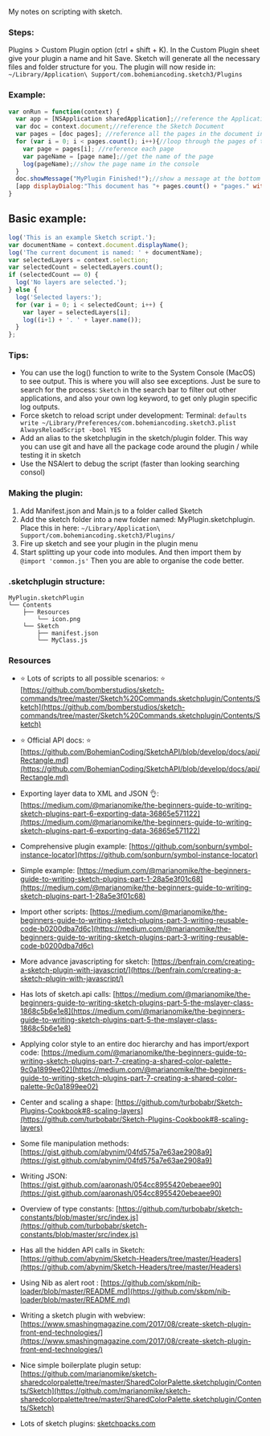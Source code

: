My notes on scripting with sketch<!--more-->.

### Steps:

Plugins > Custom Plugin option (ctrl + shift + K). In the Custom Plugin sheet give your plugin a name and hit Save. Sketch will generate all the necessary files and folder structure for you. The plugin will now reside in: `~/Library/Application\ Support/com.bohemiancoding.sketch3/Plugins`

### Example:

```javascript
var onRun = function(context) {
  var app = [NSApplication sharedApplication];//reference the Application
  var doc = context.document;//reference the Sketch Document
  var pages = [doc pages]; //reference all the pages in the document in an array
  for (var i = 0; i < pages.count(); i++){//loop through the pages of the document
    var page = pages[i]; //reference each page
    var pageName = [page name];//get the name of the page
    log(pageName);//show the page name in the console
  }
  doc.showMessage("MyPlugin Finished!");//show a message at the bottom of Sketch
  [app displayDialog:"This document has "+ pages.count() + "pages." withTitle:"Alert Box Title"];//send an alert message to the application
}
```

## Basic example:
```javascript
log('This is an example Sketch script.');
var documentName = context.document.displayName();
log('The current document is named: ' + documentName);
var selectedLayers = context.selection;
var selectedCount = selectedLayers.count();
if (selectedCount == 0) {
  log('No layers are selected.');
} else {
  log('Selected layers:');
  for (var i = 0; i < selectedCount; i++) {
    var layer = selectedLayers[i];
    log((i+1) + '. ' + layer.name());
  }
};

```
### Tips:

- You can use the log() function to write to the System Console (MacOS) to see output. This is where you will also see exceptions. Just be sure to search for the process: `Sketch` in the search bar to filter out other applications, and also your own log keyword, to get only plugin specific log outputs.
- Force sketch to reload script under development: Terminal: `defaults write ~/Library/Preferences/com.bohemiancoding.sketch3.plist AlwaysReloadScript -bool YES`
- Add an alias to the sketchplugin in the sketch/plugin folder. This way you can use git and have all the package code around the plugin / while testing it in sketch
- Use the NSAlert to debug the script (faster than looking searching consol)

### Making the plugin:

1. Add Manifest.json and Main.js to a folder called Sketch
2. Add the sketch folder into a new folder named: MyPlugin.sketchplugin. Place this in here: `~/Library/Application\ Support/com.bohemiancoding.sketch3/Plugins/`
3. Fire up sketch and see your plugin in the plugin menu
4. Start splitting up your code into modules. And then import them by `@import 'common.js'` Then you are able to organise the code better.

### .sketchplugin structure:
```
MyPlugin.sketchPlugin
└── Contents
    ├── Resources
        └── icon.png
    └── Sketch
        ├── manifest.json
        └── MyClass.js
```

### Resources

- ⭐ Lots of scripts to all possible scenarios: ⭐ [https://github.com/bomberstudios/sketch-commands/tree/master/Sketch%20Commands.sketchplugin/Contents/Sketch](https://github.com/bomberstudios/sketch-commands/tree/master/Sketch%20Commands.sketchplugin/Contents/Sketch)

- ⭐ Official API docs: ⭐ [https://github.com/BohemianCoding/SketchAPI/blob/develop/docs/api/Rectangle.md](https://github.com/BohemianCoding/SketchAPI/blob/develop/docs/api/Rectangle.md)

- Exporting layer data to XML and JSON 👌: [https://medium.com/@marianomike/the-beginners-guide-to-writing-sketch-plugins-part-6-exporting-data-36865e571122](https://medium.com/@marianomike/the-beginners-guide-to-writing-sketch-plugins-part-6-exporting-data-36865e571122)

- Comprehensive plugin example: [https://github.com/sonburn/symbol-instance-locator](https://github.com/sonburn/symbol-instance-locator)

- Simple example: [https://medium.com/@marianomike/the-beginners-guide-to-writing-sketch-plugins-part-1-28a5e3f01c68](https://medium.com/@marianomike/the-beginners-guide-to-writing-sketch-plugins-part-1-28a5e3f01c68)

- Import other scripts: [https://medium.com/@marianomike/the-beginners-guide-to-writing-sketch-plugins-part-3-writing-reusable-code-b0200dba7d6c](https://medium.com/@marianomike/the-beginners-guide-to-writing-sketch-plugins-part-3-writing-reusable-code-b0200dba7d6c)

- More advance javascripting for sketch: [https://benfrain.com/creating-a-sketch-plugin-with-javascript/](https://benfrain.com/creating-a-sketch-plugin-with-javascript/)

- Has lots of sketch.api calls: [https://medium.com/@marianomike/the-beginners-guide-to-writing-sketch-plugins-part-5-the-mslayer-class-1868c5b6e1e8](https://medium.com/@marianomike/the-beginners-guide-to-writing-sketch-plugins-part-5-the-mslayer-class-1868c5b6e1e8)

- Applying color style to an entire doc hierarchy and has import/export code: [https://medium.com/@marianomike/the-beginners-guide-to-writing-sketch-plugins-part-7-creating-a-shared-color-palette-9c0a1899ee02](https://medium.com/@marianomike/the-beginners-guide-to-writing-sketch-plugins-part-7-creating-a-shared-color-palette-9c0a1899ee02)

- Center and scaling a shape: [https://github.com/turbobabr/Sketch-Plugins-Cookbook#8-scaling-layers](https://github.com/turbobabr/Sketch-Plugins-Cookbook#8-scaling-layers)

- Some file manipulation methods: [https://gist.github.com/abynim/04fd575a7e63ae2908a9](https://gist.github.com/abynim/04fd575a7e63ae2908a9)

- Writing JSON: [https://gist.github.com/aaronash/054cc8955420ebeaee90](https://gist.github.com/aaronash/054cc8955420ebeaee90)

- Overview of type constants: [https://github.com/turbobabr/sketch-constants/blob/master/src/index.js](https://github.com/turbobabr/sketch-constants/blob/master/src/index.js)

- Has all the hidden API calls in Sketch: [https://github.com/abynim/Sketch-Headers/tree/master/Headers](https://github.com/abynim/Sketch-Headers/tree/master/Headers)   

- Using Nib as alert root : [https://github.com/skpm/nib-loader/blob/master/README.md](https://github.com/skpm/nib-loader/blob/master/README.md)

- Writing a sketch plugin with webview: [https://www.smashingmagazine.com/2017/08/create-sketch-plugin-front-end-technologies/](https://www.smashingmagazine.com/2017/08/create-sketch-plugin-front-end-technologies/)

- Nice simple boilerplate plugin setup: [https://github.com/marianomike/sketch-sharedcolorpalette/tree/master/SharedColorPalette.sketchplugin/Contents/Sketch](https://github.com/marianomike/sketch-sharedcolorpalette/tree/master/SharedColorPalette.sketchplugin/Contents/Sketch)

- Lots of sketch plugins: [sketchpacks.com](sketchpacks.com)
